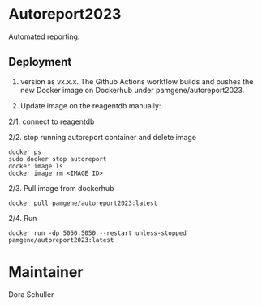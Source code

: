 # Autoreport2023

Automated reporting. 

## Deployment

1. version as vx.x.x. 
The Github Actions workflow builds and pushes the new Docker image on Dockerhub under pamgene/autoreport2023.

2. Update image on the reagentdb manually:

2/1. connect to reagentdb

2/2. stop running autoreport container and delete image
```
docker ps
sudo docker stop autoreport
docker image ls
docker image rm <IMAGE ID>

```
2/3. Pull image from dockerhub
```
docker pull pamgene/autoreport2023:latest
```
2/4. Run 
```
docker run -dp 5050:5050 --restart unless-stopped pamgene/autoreport2023:latest
```

# Maintainer
Dora Schuller 
